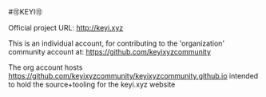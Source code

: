 #🉑KEYI🉑

Official project URL:
http://keyi.xyz

This is an individual account, for contributing to the 'organization' community account at: https://github.com/keyixyzcommunity

The org account hosts https://github.com/keyixyzcommunity/keyixyzcommunity.github.io intended to hold the source+tooling for the keyi.xyz website

